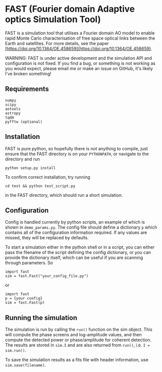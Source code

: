 # FAST (Fourier domain Adaptive optics Simulation Tool)

FAST is a simulation tool that utilises a Fourier domain AO model to enable rapid Monte Carlo characterisation of free space optical links between the Earth and satellites. For more details, see the paper [https://doi.org/10.1364/OE.458659](https://doi.org/10.1364/OE.458659).

WARNING: FAST is under active development and the simulation API and configuration is not fixed. If you find a bug, or something is not working as you would expect, please email me or make an issue on GitHub, it's likely I've broken something! 

## Requirements
```
numpy
scipy 
aotools
astropy
tqdm
pyfftw (optional)
```

## Installation
FAST is pure python, so hopefully there is not anything to compile, just ensure that the FAST directory is on your `PYTHONPATH`, or navigate to the directory and run 

`python setup.py install`

To confirm correct installation, try running 

`cd test && python test_script.py`

in the FAST directory, which should run a short simulation. 

## Configuration
Config is handled currently by python scripts, an example of which is shown in `demo_params.py`. The config file should define a dictionary `p` which contains all of the configuration information required. If any values are missed, they will be replaced by defaults. 

To start a simulation either in the python shell or in a script, you can either pass the filename of the script defining the config dictionary, or you can provide the dictionary itself, which can be useful if you are scanning through parameters. So
```
import fast
sim = fast.Fast("your_config_file.py")
```
or 
```
import fast
p = {your config}
sim = fast.Fast(p)
```
## Running the simulation 
The simulation is run by calling the `run()` function on the sim object. This will compute the phase screens and log-amplitude values, and then compute the detected power or phase/amplitude for coherent detection. The results are stored in `sim.I` and are also returned from `run()`, i.e. `I = sim.run()`.

To save the simulation results as a fits file with header information, use `sim.save(filename)`.